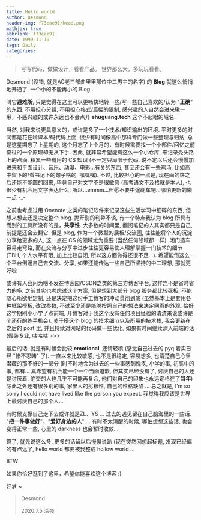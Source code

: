 ```yaml
---
title: Hello world
author: Desmond
header-img: f73eae91/head.png
mathjax: true
abbrlink: f73eae91
date: 1999-11-19 
tags: Daily
categories:
---
```




> 写写代码，做做设计，看看产品。
> 世界那么大，多玩玩看看。



Desmond (没错, 就是AC老三部曲里里那位中二男主的名字) 的 **Blog** 就这么悄悄地开通了, 一个小的不能再小的 Blog . 



叫它**避难所**, 只是觉得在这里可以更畅快地转一些/写一些自己喜欢的/认为 "**正确**" 的东西. 不用担心分组, 不用担心格式/篇幅的限制, 感兴趣的人自然会进来瞅一瞅，不感兴趣的或许永远也不会点开 **shuguang.tech** 这个不起眼的域名.



当然, 对我来说更具意义的，或许是多了一个技术/知识输出的环境. 平时更多的时间都是花在啃课本/码代码上面, 很少有时间像高中那样专门做一些整理与归纳, 总是这星期忘了上星期的, 这个月忘了上个月的，有时候需要找一个小部件/回忆之前查过的一个原理却无从下手. 因此, 就非常希望能有这么一个小仓库, 来记录秃头路上的点滴, 积累一些有用的 CS 知识 (不一定只局限于代码, 说不定以后还会慢慢加进来和平面设计、音乐、动漫、电影...有关的东西, 甚至还会有一些鸡汤, 比如高中留下的/看书记下的句子啥的, 嘿嘿嘿). 不过, 比较担心的一点是, 现在画的饼之后还能不能圆的回来, 毕竟自己对文字不是很敏感 (高考语文不及格就是本人), 也很少有机会用文字表达什么, 所以...emmm...但愿不要中途翻车吧...哪怕更新的懒一点 -_-



之前也考虑过用 Onenote 之类的笔记软件来记录这些生活学习中细碎的东西, 但想来想去还是决定整个 blog. 抛开别的利弊不谈, 有一个特点我认为 blog 所具有而别的工具所没有的是，**共享性**. 大多数的时间里, 翻阅笔记的人其实都只是自己, 前提是还会去翻它. 但是 blog, 作为一个微型的展板/交流圈, 往往能将个人的沉淀分享给更多的人, 这一点在 CS 的领域尤为重要 (当然任何领域都一样). 闭门造车容易走弯路, 而在交流与分享中进步往往更容易使人理解掌握一门技术的细节 (TBH, 个人水平有限, 加上比较自闭, 所以这方面做得还很不足...). 希望能借这么一个平台倒逼自己去交流、分享, 如果还能传达一些自己所坚持的中二理想, 那就更好啦



或许有人会问为啥不发在博客园/CSDN之类的第三方博客平台, 这样岂不是省时省力的多. 之前其实也考虑过这个方案, 但是想到大部分 blog 服务都比较死板, 不能随心所欲地定制, 还是决定把这份手工博客的冲动贯彻到底 (虽然基本上是套用各种框架模板, 改改参数, 不过至少还是能够按照自己的想法来决定网页的外观, 恰好这学期刚小小学了点前端, 开博客对于我这个没有任何项目经验的渣渣来说或许是个还行的练手机会). 关于搭这个 blog 的技术细节以及所用的技术栈, 我会更新在之后的 post 里, 并且持续对网站的代码做一些优化, 如果有时间继续深入前端的话 (假装专业, 咕咕咕 >>>



最后的话, 就是有时候会比较 **emotional**, 还请轻喷 (感觉自己过去的 pyq 着实已经 "惨不忍睹" 了). 一直以来比较敏感, 也不是很稳定, 容易想多, 也清楚自己心里潜藏的那不好的一部分 (时不时地会为过去的一些事感到愧疚, 小学的事, 初高中的事, 都有... 真希望有机会能一个一个当面道歉, 但其实已经没有了, 讨厌自己的人还是讨厌着, 绝交的人也几乎不可能再复合, 他们对自己的印象也永远定格在了**当年**) 除此之外还有很多别的事, 家里人的劣根性, 自己的性格缺陷 ... 总之就是, I'm so sorry I could not have lived like the person you expect. 我觉得我应该是世界上最讨厌自己的那个人...



有时候支撑自己走下去或许就是ZL、YS ... 过去的遇见留在自己脑海里的一些话. "**把一件事做好**"、"**爱好身边的人**" ... 有时不太清醒的时候, 哪怕想想这些话, 也会变得正常一些, 心里的 darkness 也会暂时收敛...



算了, 就先说这么多, 更多的话留以后慢慢说趴 (现在突然回想起标题, 发现已经偏的有点远了, hello world 都要被我整成 hollow world ...



BTW

如果你恰好逛到了这里，希望你能喜欢这个博客 :)



好梦 ~





> Desmond
>
> 2020.7.5 深夜

